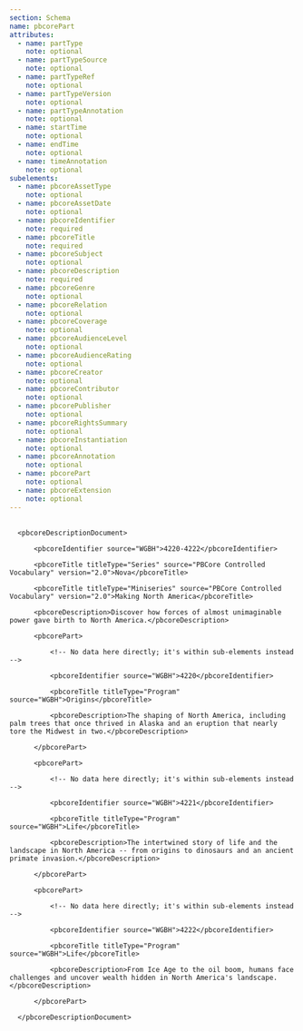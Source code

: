 ```yaml
---
section: Schema
name: pbcorePart
attributes:
  - name: partType
    note: optional
  - name: partTypeSource
    note: optional
  - name: partTypeRef
    note: optional
  - name: partTypeVersion
    note: optional
  - name: partTypeAnnotation
    note: optional
  - name: startTime
    note: optional
  - name: endTime
    note: optional
  - name: timeAnnotation
    note: optional
subelements:
  - name: pbcoreAssetType
    note: optional
  - name: pbcoreAssetDate
    note: optional
  - name: pbcoreIdentifier
    note: required
  - name: pbcoreTitle
    note: required
  - name: pbcoreSubject
    note: optional
  - name: pbcoreDescription
    note: required
  - name: pbcoreGenre
    note: optional
  - name: pbcoreRelation
    note: optional
  - name: pbcoreCoverage
    note: optional
  - name: pbcoreAudienceLevel
    note: optional
  - name: pbcoreAudienceRating
    note: optional
  - name: pbcoreCreator
    note: optional
  - name: pbcoreContributor
    note: optional
  - name: pbcorePublisher
    note: optional
  - name: pbcoreRightsSummary
    note: optional
  - name: pbcoreInstantiation
    note: optional
  - name: pbcoreAnnotation
    note: optional
  - name: pbcorePart
    note: optional
  - name: pbcoreExtension
    note: optional
---
```

<pre>
  <code>
  &lt;pbcoreDescriptionDocument&gt;<br>
      &lt;pbcoreIdentifier source=&quot;WGBH&quot;&gt;4220-4222&lt;/pbcoreIdentifier&gt;<br>
      &lt;pbcoreTitle titleType=&quot;Series&quot; source=&quot;PBCore Controlled Vocabulary&quot; version=&quot;2.0&quot;&gt;Nova&lt;/pbcoreTitle&gt;<br>
      &lt;pbcoreTitle titleType=&quot;Miniseries&quot; source=&quot;PBCore Controlled Vocabulary&quot; version=&quot;2.0&quot;&gt;Making North America&lt;/pbcoreTitle&gt;<br>
      &lt;pbcoreDescription&gt;Discover how forces of almost unimaginable power gave birth to North America.&lt;/pbcoreDescription&gt;<br>
      &lt;pbcorePart&gt;<br>
          &lt;!-- No data here directly; it's within sub-elements instead --&gt;<br>
          &lt;pbcoreIdentifier source=&quot;WGBH&quot;&gt;4220&lt;/pbcoreIdentifier&gt;<br>
          &lt;pbcoreTitle titleType=&quot;Program&quot; source=&quot;WGBH&quot;&gt;Origins&lt;/pbcoreTitle&gt;<br>
          &lt;pbcoreDescription&gt;The shaping of North America, including palm trees that once thrived in Alaska and an eruption that nearly tore the Midwest in two.&lt;/pbcoreDescription&gt;<br>
      &lt;/pbcorePart&gt;<br>
      &lt;pbcorePart&gt;<br>
          &lt;!-- No data here directly; it's within sub-elements instead --&gt;<br>
          &lt;pbcoreIdentifier source=&quot;WGBH&quot;&gt;4221&lt;/pbcoreIdentifier&gt;<br>
          &lt;pbcoreTitle titleType=&quot;Program&quot; source=&quot;WGBH&quot;&gt;Life&lt;/pbcoreTitle&gt;<br>
          &lt;pbcoreDescription&gt;The intertwined story of life and the landscape in North America -- from origins to dinosaurs and an ancient primate invasion.&lt;/pbcoreDescription&gt;<br>
      &lt;/pbcorePart&gt;<br>
      &lt;pbcorePart&gt;<br>
          &lt;!-- No data here directly; it's within sub-elements instead --&gt;<br>
          &lt;pbcoreIdentifier source=&quot;WGBH&quot;&gt;4222&lt;/pbcoreIdentifier&gt;<br>
          &lt;pbcoreTitle titleType=&quot;Program&quot; source=&quot;WGBH&quot;&gt;Life&lt;/pbcoreTitle&gt;<br>
          &lt;pbcoreDescription&gt;From Ice Age to the oil boom, humans face challenges and uncover wealth hidden in North America's landscape.&lt;/pbcoreDescription&gt;<br>
      &lt;/pbcorePart&gt;<br>
  &lt;/pbcoreDescriptionDocument&gt;  
  </code>
</pre>
